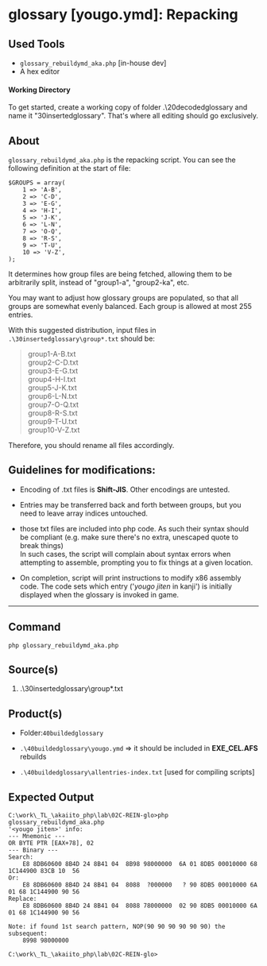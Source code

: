  glossary [yougo.ymd]: Repacking
=================================

 Used Tools
------------
- `glossary_rebuildymd_aka.php` [in-house dev]
- A hex editor

#### Working Directory ####

To get started, create a working copy of folder .\20decodedglossary and name it "30insertedglossary".
That's where all editing should go exclusively.

## About ##

`glossary_rebuildymd_aka.php` is the repacking script.
You can see the following definition at the start of file:

	$GROUPS = array(
		1 => 'A-B',
		2 => 'C-D',
		3 => 'E-G',
		4 => 'H-I',
		5 => 'J-K',
		6 => 'L-N',
		7 => 'O-Q',
		8 => 'R-S',
		9 => 'T-U',
		10 => 'V-Z',
	);

It determines how group files are being fetched, allowing them to be arbitrarily split, instead of "group1-a", "group2-ka", etc.

You may want to adjust how glossary groups are populated, so that all groups are somewhat evenly balanced.
Each group is allowed at most 255 entries.

With this suggested distribution, input files in
`.\30insertedglossary\group*.txt` should be:
> group1-A-B.txt  
> group2-C-D.txt  
> group3-E-G.txt  
> group4-H-I.txt  
> group5-J-K.txt  
> group6-L-N.txt   
> group7-O-Q.txt  
> group8-R-S.txt  
> group9-T-U.txt  
> group10-V-Z.txt  

Therefore, you should rename all files accordingly.

## Guidelines for modifications:

- Encoding of .txt files is **Shift-JIS**. Other encodings are untested.

- Entries may be transferred back and forth between groups, but you need to leave array indices untouched.

- those txt files are included into php code. As such their syntax should be compliant (e.g. make sure there's no extra, unescaped quote to break things)  
  In such cases, the script will complain about syntax errors when attempting to assemble, prompting you to fix things at a given location.

- On completion, script will print instructions to modify x86 assembly code. The code sets which entry ('*yougo jiten* in kanji') is initially displayed when the glossary is invoked in game.

- - - - - - - - - - - - - - - - - - - - - - - - - - - - - -

 Command
-----------
	php glossary_rebuildymd_aka.php

 Source(s)
-----------
1. .\30insertedglossary\group*.txt

 Product(s)
-----------

* Folder:`40buildedglossary`

* `.\40buildedglossary\yougo.ymd` => it should be included in **EXE_CEL.AFS** rebuilds

* `.\40buildedglossary\allentries-index.txt`  [used for compiling scripts]


 Expected Output
-----------

	C:\work\_TL_\akaiito_php\lab\02C-REIN-glo>php glossary_rebuildymd_aka.php
	'<yougo jiten>' info:
	--- Mnemonic ---
	OR BYTE PTR [EAX+78], 02
	--- Binary ---
	Search:
	    E8 8DB60600 8B4D 24 8B41 04  8B98 98000000  6A 01 8DB5 00010000 68 1C144900 83CB 10  56
	Or:
	    E8 8DB60600 8B4D 24 8B41 04  8088  ?000000   ? 90 8DB5 00010000 6A 01 68 1C144900 90 56
	Replace:
	    E8 8DB60600 8B4D 24 8B41 04  8088 78000000  02 90 8DB5 00010000 6A 01 68 1C144900 90 56
	
	Note: if found 1st search pattern, NOP(90 90 90 90 90 90) the subsequent:
	    8998 98000000
	
	C:\work\_TL_\akaiito_php\lab\02C-REIN-glo>


